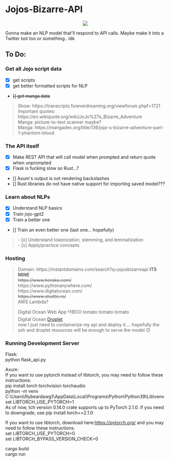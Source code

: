 # Jojos-Bizarre-API

<p align="center">
    <a href="https://jojosbizarreapi.com/">
        <Image src="JojosbizarreAPI.png" > </Image>
    </a>
</p>

Gonna make an NLP model that'll respond to API calls. Maybe make it into a Twitter bot too or something.. idk

## To Do:

### Get all Jojo script data<br>

 - [x] get scripts<br>
 - [x] get better formatted scripts for NLP<br>
 - ~~[] get manga data~~<br>

<blockquote>
Show: https://transcripts.foreverdreaming.org/viewforum.phpf=1721 <br>
Important quotes: https://en.wikiquote.org/wiki/JoJo%27s_Bizarre_Adventure <br>
Manga: picture-to-text scanner maybe? <br>
Manga: https://mangadex.org/title/136/jojo-s-bizarre-adventure-part-1-phantom-blood <br>
</blockquote>

### The API itself

 - [x] Make REST API that will call model when prompted and return quote when unprompted <br>
 - [x] Flask is fucking slow so Rust...? <br>
 - [] Axum's output is not rendering backslashes <br>
 - [] Rust libraries do not have native support for importing saved model???<br>

### Learn about NLPs

 - [x] Understand NLP basics<br>
 - [x] Train jojo-gpt2<br>
 - [x] Train a better one<br>
 - [] Train an even better one (last one... hopefully) <br>

<blockquote>
 - [x] Understand tokenization, stemming, and lemmatization <br>
 - [x] Apply/practice concepts<br>
</blockquote>

### Hosting

<blockquote>
Domain: https://instantdomains.com/search?q=jojosbizarreapi <b>ITS MINE</b><br>
<s>https://www.heroku.com/</s> <br>
https://www.pythonanywhere.com/ <br>
https://www.digitalocean.com/ <br>
<s>https://www.shuttle.rs/</s><br>
AWS Lambda? <br>

Digital Ocean Web App 👎BOO tomato tomato tomato <br>
Digital Ocean [Droplet](https://i.kym-cdn.com/entries/icons/original/000/030/423/cover5.jpg)<br>
now I just need to containerize my api and deploy it.... hopefully the ssh and droplet resources will be enough to serve the model 🙃 <br>

</blockquote>

### Running Development Server

Flask: <br>
python flask_api.py

Axum: <br>
If you want to use pytorch instead of libtorch, you may need to follow these instructions: <br>
pip install torch torchvision torchaudio <br>
python -m venv C:\Users\Rybeardawg1\AppData\Local\Programs\Python\Python39\Lib\venv <br>
set LIBTORCH_USE_PYTORCH=1 <br>
As of now, tch version 0.14.0 crate supports up to PyTorch 2.1.0. If you need to downgrade, use pip install torch==2.1.0<br>

If you want to use libtorch, download here:https://pytorch.org/ and you may need to follow these instructions: <br>
set LIBTORCH_USE_PYTORCH=0 <br>
set LIBTORCH_BYPASS_VERSION_CHECK=0<br>

cargo build <br>
cargo run <br>
